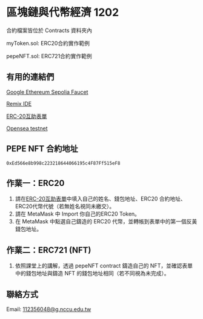 # 區塊鏈與代幣經濟 1202
合約檔案皆位於 Contracts 資料夾內

myToken.sol: ERC20合約實作範例 

pepeNFT.sol: ERC721合約實作範例

## 有用的連結們
[Google Ethereum Sepolia Faucet](https://cloud.google.com/application/web3/faucet/ethereum/sepolia)

[Remix IDE](https://remix.ethereum.org)

[ERC-20互助表單](https://docs.google.com/spreadsheets/d/1K7PoRlpTpVRTdpQSCg-d-FIy0wQEJWkDwmiclebY-e0/edit?usp=sharing)

[Opensea testnet](https://testnets.opensea.io)

## PEPE NFT 合約地址

```
0xEd566e8b998c223218644066195c4F87Ff515eF8
```

## 作業一：ERC20
1. 請在[ERC-20互助表單](https://docs.google.com/spreadsheets/d/1K7PoRlpTpVRTdpQSCg-d-FIy0wQEJWkDwmiclebY-e0/edit?usp=sharing)中填入自己的姓名、錢包地址、ERC20 合約地址、ERC20代幣代號（若無姓名視同未繳交）。
2. 請在 MetaMask 中 Import 你自己的ERC20 Token。
3. 在 MetaMask 中點選自己鑄造的 ERC20 代幣，並轉帳到表單中的第一個反黃錢包地址。

## 作業二：ERC721 (NFT)
1. 依照課堂上的講解，透過 pepeNFT contract 鑄造自己的 NFT，並確認表單中的錢包地址與鑄造 NFT 的錢包地址相同（若不同視為未完成）。

## 聯絡方式
Email: 112356048@g.nccu.edu.tw
